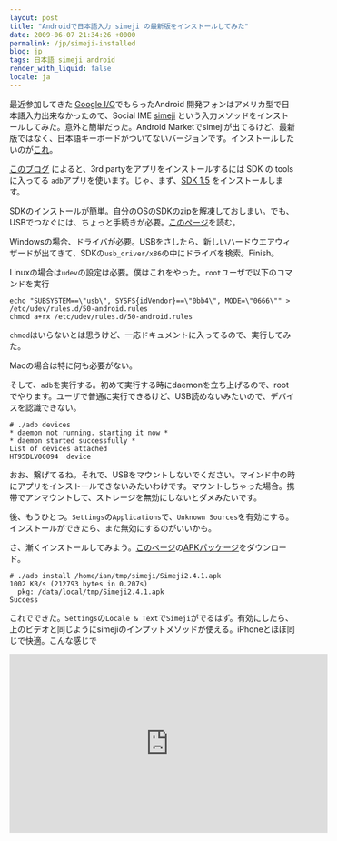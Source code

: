 ```yaml
---
layout: post
title: "Androidで日本語入力 simeji の最新版をインストールしてみた"
date: 2009-06-07 21:34:26 +0000
permalink: /jp/simeji-installed
blog: jp
tags: 日本語 simeji android
render_with_liquid: false
locale: ja
---
```


最近参加してきた [Google I/O](http://code.google.com/events/io/)でもらったAndroid 開発フォンはアメリカ型で日本語入力出来なかったので、Social IME [simeji](http://www.adamrocker.com/blog/236/simeji_android_japanese_input.html) という入力メソッドをインストールしてみた。意外と簡単だった。Android Marketでsimejiが出てるけど、最新版ではなく、日本語キーボードがついてないバージョンです。インストールしたいのが[これ](http://www.adamrocker.com/blog/257/simeji-for-android-bell-input.html)。

[このブログ](http://www.android-unleashed.com/2008/11/howto-install-non-market-apk-apps-on.html") によると、3rd partyをアプリをインストールするには SDK の toolsに入ってる `adb`アプリを使います。じゃ、まず、[SDK 1.5](http://developer.android.com/sdk/1.5_r2/index.html) をインストールします。

SDKのインストールが簡単。自分のOSのSDKのzipを解凍しておしまい。でも、USBでつなぐには、ちょっと手続きが必要。[このページ](http://developer.android.com/guide/developing/device.html)を読む。

Windowsの場合、ドライバが必要。USBをさしたら、新しいハードウエアウィザードが出てきて、SDKの`usb_driver/x86`の中にドライバを検索。Finish。

Linuxの場合は`udev`の設定は必要。僕はこれをやった。`root`ユーザで以下のコマンドを実行

```shell
echo "SUBSYSTEM==\"usb\", SYSFS{idVendor}==\"0bb4\", MODE=\"0666\"" > /etc/udev/rules.d/50-android.rules
chmod a+rx /etc/udev/rules.d/50-android.rules
```

`chmod`はいらないとは思うけど、一応ドキュメントに入ってるので、実行してみた。

Macの場合は特に何も必要がない。

そして、`adb`を実行する。初めて実行する時にdaemonを立ち上げるので、rootでやります。ユーザで普通に実行できるけど、USB読めないみたいので、デバイスを認識できない。

```shell
# ./adb devices
* daemon not running. starting it now *
* daemon started successfully *
List of devices attached
HT95DLV00094  device
```

おお、繋げてるね。それで、USBをマウントしないでください。マインド中の時にアプリをインストールできないみたいわけです。マウントしちゃった場合。携帯でアンマウントして、ストレージを無効にしないとダメみたいです。

後、もうひとつ。`Settings`の`Applications`で、`Unknown Sources`を有効にする。インストールができたら、また無効にするのがいいかも。

さ、漸くインストールしてみよう。[このページ](http://www.adamrocker.com/blog/257/simeji-for-android-bell-input.html)の[APKパッケージ](http://www.adamrocker.com/blog/wp-content/uploads/2009/05/Simeji2.4.1.apk)をダウンロード。

```shell
# ./adb install /home/ian/tmp/simeji/Simeji2.4.1.apk
1002 KB/s (212793 bytes in 0.207s)
  pkg: /data/local/tmp/Simeji2.4.1.apk
Success
```

これでできた。`Settings`の`Locale & Text`で`Simeji`がでるはず。有効にしたら、上のビデオと同じようにsimejiのインプットメソッドが使える。iPhoneとほぼ同じで快適。こんな感じで

<iframe width="560" height="315" src="https://www.youtube.com/embed/F9cmA70cSiA?si=kUAJZ3TKDXCLTiM0" title="YouTube video player" frameborder="0" allow="accelerometer; autoplay; clipboard-write; encrypted-media; gyroscope; picture-in-picture; web-share" allowfullscreen></iframe>
